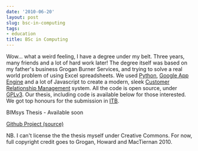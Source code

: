 ```yaml
---
date: '2010-06-20'
layout: post
slug: bsc-in-computing
tags:
- education
title: BSc in Computing
---
```


Wow... what a weird feeling, I have a degree under my belt. Three 
years, many friends and a lot of hard work later! The degree itself 
was based on my father's business Grogan Burner Services, and trying 
to solve a real world problem of using Excel spreadsheets. We used 
[Python][], [Google App Engine][] and a lot of Javascript to create a 
modern, sleek [Customer Relationship Management][crm] system. All the 
code is open source, under [GPLv3][]. Our thesis, including code is 
available below for those interested. We got top honours for the 
submission in [ITB][].

BIMsys Thesis - Available soon

[Github Project (source)][Github]

NB. I can't license the the thesis myself under Creative Commons. For now, 
full copyright credit goes to Grogan, Howard and MacTiernan 2010.

[gbs]: http://www.groganburners.ie/
[Python]: http://www.python.org
[Google App Engine]: http://code.google.com/appengine/
[crm]: http://en.wikipedia.org/wiki/Customer_relationship_management
[GPLv3]: http://www.gnu.org/licenses/gpl-3.0.html
[ITB]: http://www.itb.ie/
[Github]: http://github.com/dueyfinster/Bimsys